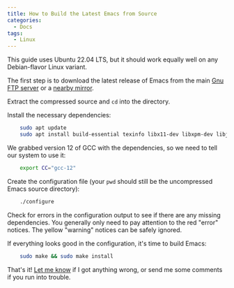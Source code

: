 ```yaml
---
title: How to Build the Latest Emacs from Source
categories:
  - Docs
tags:
  - Linux
---
```


This guide uses Ubuntu 22.04 LTS, but it should work equally well on any Debian-flavor Linux variant.

The first step is to download the latest release of Emacs from the main [Gnu FTP server](https://ftp.gnu.org/gnu/emacs/) or a [nearby mirror](http://ftpmirror.gnu.org/emacs/).

Extract the compressed source and `cd` into the directory.

Install the necessary dependencies:

```sh
    sudo apt update
    sudo apt install build-essential texinfo libx11-dev libxpm-dev libjpeg-dev libpng-dev libgif-dev libtiff-dev libgtk-3-dev libncurses-dev automake autoconf libgnutls28-dev libgccjit-12-dev
```

We grabbed version 12 of GCC with the dependencies, so we need to tell our system to use it:

```sh
    export CC="gcc-12"
```

Create the configuration file (your `pwd` should still be the uncompressed Emacs source directory):

```sh
    ./configure
```

Check for errors in the configuration output to see if there are any missing dependencies. You generally only need to pay attention to the red "error" notices. The yellow "warning" notices can be safely ignored.

If everything looks good in the configuration, it's time to build Emacs:

```sh
    sudo make && sudo make install
```

That's it! [Let me know](/about) if I got anything wrong, or send me some comments if you run into trouble.
